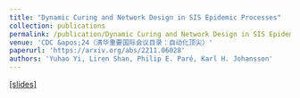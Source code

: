 ```yaml
---
title: "Dynamic Curing and Network Design in SIS Epidemic Processes"
collection: publications
permalink: /publication/Dynamic Curing and Network Design in SIS Epidemic Processes
venue: 'CDC &apos;24（清华重要国际会议目录：自动化顶尖）'
paperurl: 'https://arxiv.org/abs/2211.06028'
authors: 'Yuhao Yi, Liren Shan, Philip E. Paré, Karl H. Johansson'
---
```

<u><a href="https://yhyi15.github.io/files/slides_113.pdf">[slides]</a></u>
